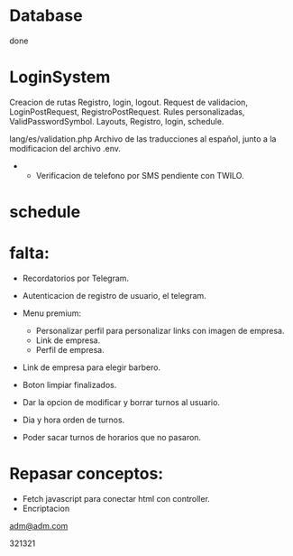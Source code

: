 # Database
done

# LoginSystem

Creacion de rutas Registro, login, logout.
Request de validacion, LoginPostRequest, RegistroPostRequest.
Rules personalizadas, ValidPasswordSymbol.
Layouts, Registro, login, schedule.

lang/es/validation.php
Archivo de las traducciones al español, junto a la modificacion del archivo .env.

- * Verificacion de telefono por SMS pendiente con TWILO.



# schedule

# falta:


- Recordatorios por Telegram.

- Autenticacion de registro de usuario, el telegram.

- Menu premium:
    - Personalizar perfil para personalizar links con imagen de empresa.
    - Link de empresa.
    - Perfil de empresa.

- Link de empresa para elegir barbero.
- Boton limpiar finalizados.
- Dar la opcion de modificar y borrar turnos al usuario.
- Dia y hora orden de turnos.
- Poder sacar turnos de horarios que no pasaron.



# Repasar conceptos:
- Fetch javascript para conectar html con controller.
- Encriptacion


adm@adm.com

321321


